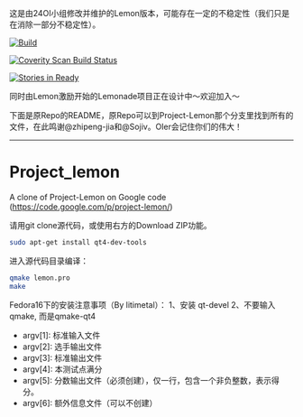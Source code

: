 这是由24OI小组修改并维护的Lemon版本，可能存在一定的不稳定性（我们只是在消除一部分不稳定性）。

[![Build](https://travis-ci.org/FreestyleOJ/Lemonade.svg?branch=editing)](https://travis-ci.org/FreestyleOJ/Lemonade/builds)

[![Coverity Scan Build Status](https://scan.coverity.com/projects/6617/badge.svg)](https://scan.coverity.com/projects/freestyleoj-lemonade)

[![Stories in Ready](https://badge.waffle.io/FreestyleOJ/Lemonade.svg?label=ready&title=Ready)](http://waffle.io/FreestyleOJ/Lemonade)

同时由Lemon激励开始的Lemonade项目正在设计中～欢迎加入～

下面是原Repo的README，原Repo可以到Project-Lemon那个分支里找到所有的文件，在此鸣谢@zhipeng-jia和@Sojiv。OIer会记住你们的伟大！

---

Project_lemon
=============

A clone of Project-Lemon on Google code (https://code.google.com/p/project-lemon/)

请用git clone源代码，或使用右方的Download ZIP功能。

```sh
sudo apt-get install qt4-dev-tools
```

进入源代码目录编译：
```sh
qmake lemon.pro
make
```
Fedora16下的安装注意事项（By litimetal）： 1、安装 qt-devel 2、不要输入qmake, 而是qmake-qt4

 - argv[1]: 标准输入文件 
 - argv[2]: 选手输出文件
 - argv[3]: 标准输出文件
 - argv[4]: 本测试点满分
 - argv[5]: 分数输出文件（必须创建），仅一行，包含一个非负整数，表示得分。
 - argv[6]: 额外信息文件（可以不创建）
